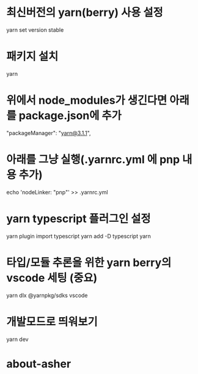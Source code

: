 # 최신버전의 yarn(berry) 사용 설정

yarn set version stable

# 패키지 설치

yarn

# 위에서 node_modules가 생긴다면 아래를 package.json에 추가

"packageManager": "yarn@3.1.1",

# 아래를 그냥 실행(.yarnrc.yml 에 pnp 내용 추가)

echo 'nodeLinker: "pnp"' >> .yarnrc.yml

# yarn typescript 플러그인 설정

yarn plugin import typescript
yarn add -D typescript
yarn

# 타입/모듈 추론을 위한 yarn berry의 vscode 세팅 (중요)

yarn dlx @yarnpkg/sdks vscode

# 개발모드로 띄워보기

yarn dev
# about-asher
